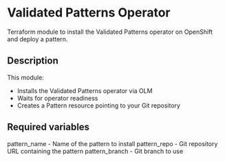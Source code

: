 # Validated Patterns Operator

Terraform module to install the Validated Patterns operator on OpenShift and deploy a pattern.

## Description

This module:
- Installs the Validated Patterns operator via OLM
- Waits for operator readiness
- Creates a Pattern resource pointing to your Git repository

## Required variables
pattern_name - Name of the pattern to install
pattern_repo - Git repository URL containing the pattern
pattern_branch - Git branch to use
